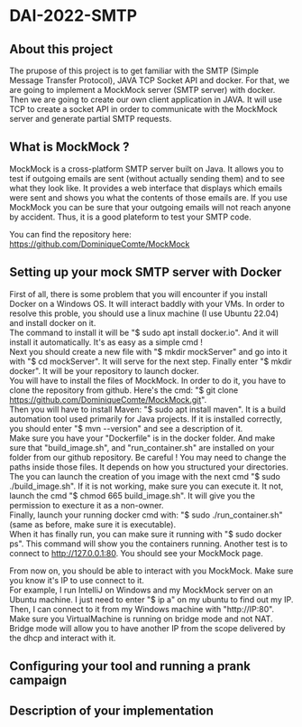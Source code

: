 # DAI-2022-SMTP

## About this project
The prupose of this project is to get familiar with the SMTP (Simple Message Transfer Protocol), JAVA TCP Socket API and docker.
For that, we are going to implement a MockMock server (SMTP server) with docker. Then we are going to create our own client application in JAVA. It will use TCP to create a socket API in order to communicate with the MockMock server and generate partial SMTP requests.

## What is MockMock ?
MockMock is a cross-platform SMTP server built on Java. It allows you to test if outgoing emails are sent (without actually sending them) and to see what they look like. It provides a web interface that displays which emails were sent and shows you what the contents of those emails are. If you use MockMock you can be sure that your outgoing emails will not reach anyone by accident. Thus, it is a good plateform to test your SMTP code.

You can find the repository here: https://github.com/DominiqueComte/MockMock

## Setting up your mock SMTP server with Docker
First of all, there is some problem that you will encounter if you install Docker on a Windows OS. It will interact baddly with your VMs. In order to resolve this proble, you should use a linux machine (I use Ubuntu 22.04) and install docker on it.             
The command to install it will be "$ sudo apt install docker.io". And it will install it automatically. It's as easy as a simple cmd !                
Next you should create a new file with "$ mkdir mockServer" and go into it with "$ cd mockServer". It will serve for the next step. Finally enter "$ mkdir docker". It will be your repository to launch docker.            
You will have to install the files of MockMock. In order to do it, you have to clone the repository from github. Here's the cmd:
"$ git clone https://github.com/DominiqueComte/MockMock.git".          
Then you will have to install Maven: "$ sudo apt install maven". It is a build automation tool used primarily for Java projects. If it is installed correctly, you should enter "$ mvn --version" and see a description of it.               
Make sure you have your "Dockerfile" is in the docker folder. And make sure that "build_image.sh", and "run_container.sh" are installed on your folder from our github repository. Be careful ! You may need to change the paths inside those files. It depends on how you structured your directories.             
The you can launch the creation of you image with the next cmd "$ sudo ./build_image.sh". If it is not working, make sure you can execute it. It not, launch the cmd "$ chmod 665 build_image.sh". It will give you the permission to execture it as a non-owner.           
Finally, launch your running docker cmd with: "$ sudo ./run_container.sh" (same as before,  make sure it is executable).             
When it has finally run, you can make sure it running with "$ sudo docker ps". This command will show you the containers running. Another test is to connect to http://127.0.0.1:80. You should see your MockMock page.        
           
From now on, you should be able to interact with you MockMock. Make sure you know it's IP to use connect to it.         
For example, I run IntelliJ on Windows and my MockMock server on an Ubuntu machine. I just need to enter "$ ip a" on my ubuntu to find out my IP.        
Then, I can connect to it from my Windows machine with "http://IP:80". Make sure you VirtualMachine is running on bridge mode and not NAT. Bridge mode will allow you to have another IP from the scope delivered by the dhcp and interact with it.        

## Configuring your tool and running a prank campaign


## Description of your implementation

